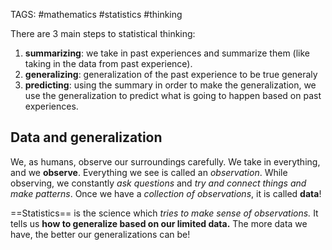 TAGS: #mathematics #statistics #thinking

There are 3 main steps to statistical thinking:
1. **summarizing**: we take in past experiences and summarize them (like taking in the data from past experience).
2. **generalizing**: generalization of the past experience to be true generaly
3. **predicting**: using the summary in order to make the generalization, we use the generalization to predict what is going to happen based on past experiences.

## Data and generalization
We, as humans, observe our surroundings carefully. We take in everything, and we **observe**. Everything we see is called an *observation*. While observing, we constantly *ask questions* and *try and connect things and make patterns*. Once we have a *collection of observations*, it is called **data**! 

==Statistics== is the science which *tries to make sense of observations.* It tells us **how to generalize based on our limited data.** The more data we have, the better our generalizations can be!